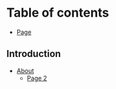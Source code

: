 # Table of contents

* [Page](README.md)

## Introduction

* [About](introduction/about/README.md)
  * [Page 2](introduction/about/page-2.md)
